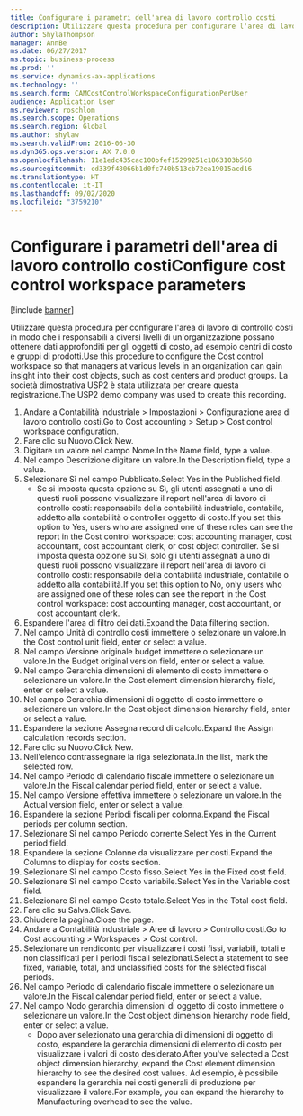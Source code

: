 ```yaml
---
title: Configurare i parametri dell'area di lavoro controllo costi
description: Utilizzare questa procedura per configurare l'area di lavoro di controllo costi in modo che i responsabili a diversi livelli di un'organizzazione possano ottenere dati approfonditi per gli oggetti di costo, ad esempio centri di costo e gruppi di prodotti.
author: ShylaThompson
manager: AnnBe
ms.date: 06/27/2017
ms.topic: business-process
ms.prod: ''
ms.service: dynamics-ax-applications
ms.technology: ''
ms.search.form: CAMCostControlWorkspaceConfigurationPerUser
audience: Application User
ms.reviewer: roschlom
ms.search.scope: Operations
ms.search.region: Global
ms.author: shylaw
ms.search.validFrom: 2016-06-30
ms.dyn365.ops.version: AX 7.0.0
ms.openlocfilehash: 11e1edc435cac100bfef15299251c1863103b568
ms.sourcegitcommit: cd339f48066b1d0fc740b513cb72ea19015acd16
ms.translationtype: HT
ms.contentlocale: it-IT
ms.lasthandoff: 09/02/2020
ms.locfileid: "3759210"
---
```

# <a name="configure-cost-control-workspace-parameters"></a><span data-ttu-id="e845a-103">Configurare i parametri dell'area di lavoro controllo costi</span><span class="sxs-lookup"><span data-stu-id="e845a-103">Configure cost control workspace parameters</span></span>

[!include [banner](../../includes/banner.md)]

<span data-ttu-id="e845a-104">Utilizzare questa procedura per configurare l'area di lavoro di controllo costi in modo che i responsabili a diversi livelli di un'organizzazione possano ottenere dati approfonditi per gli oggetti di costo, ad esempio centri di costo e gruppi di prodotti.</span><span class="sxs-lookup"><span data-stu-id="e845a-104">Use this procedure to configure the Cost control workspace so that managers at various levels in an organization can gain insight into their cost objects, such as cost centers and product groups.</span></span> <span data-ttu-id="e845a-105">La società dimostrativa USP2 è stata utilizzata per creare questa registrazione.</span><span class="sxs-lookup"><span data-stu-id="e845a-105">The USP2 demo company was used to create this recording.</span></span>

1. <span data-ttu-id="e845a-106">Andare a Contabilità industriale > Impostazioni > Configurazione area di lavoro controllo costi.</span><span class="sxs-lookup"><span data-stu-id="e845a-106">Go to Cost accounting > Setup > Cost control workspace configuration.</span></span>
2. <span data-ttu-id="e845a-107">Fare clic su Nuovo.</span><span class="sxs-lookup"><span data-stu-id="e845a-107">Click New.</span></span>
3. <span data-ttu-id="e845a-108">Digitare un valore nel campo Nome.</span><span class="sxs-lookup"><span data-stu-id="e845a-108">In the Name field, type a value.</span></span>
4. <span data-ttu-id="e845a-109">Nel campo Descrizione digitare un valore.</span><span class="sxs-lookup"><span data-stu-id="e845a-109">In the Description field, type a value.</span></span>
5. <span data-ttu-id="e845a-110">Selezionare Sì nel campo Pubblicato.</span><span class="sxs-lookup"><span data-stu-id="e845a-110">Select Yes in the Published field.</span></span>
    * <span data-ttu-id="e845a-111">Se si imposta questa opzione su Sì, gli utenti assegnati a uno di questi ruoli possono visualizzare il report nell'area di lavoro di controllo costi: responsabile della contabilità industriale, contabile, addetto alla contabilità o controller oggetto di costo.</span><span class="sxs-lookup"><span data-stu-id="e845a-111">If you set this option to Yes, users who are assigned one of these roles can see the report in the Cost control workspace: cost accounting manager, cost accountant, cost accountant clerk, or cost object controller.</span></span> <span data-ttu-id="e845a-112">Se si imposta questa opzione su Sì, solo gli utenti assegnati a uno di questi ruoli possono visualizzare il report nell'area di lavoro di controllo costi: responsabile della contabilità industriale, contabile o addetto alla contabilità.</span><span class="sxs-lookup"><span data-stu-id="e845a-112">If you set this option to No, only users who are assigned one of these roles can see the report in the Cost control workspace: cost accounting manager, cost accountant, or cost accountant clerk.</span></span>  
6. <span data-ttu-id="e845a-113">Espandere l'area di filtro dei dati.</span><span class="sxs-lookup"><span data-stu-id="e845a-113">Expand the Data filtering section.</span></span>
7. <span data-ttu-id="e845a-114">Nel campo Unità di controllo costi immettere o selezionare un valore.</span><span class="sxs-lookup"><span data-stu-id="e845a-114">In the Cost control unit field, enter or select a value.</span></span>
8. <span data-ttu-id="e845a-115">Nel campo Versione originale budget immettere o selezionare un valore.</span><span class="sxs-lookup"><span data-stu-id="e845a-115">In the Budget original version field, enter or select a value.</span></span>
9. <span data-ttu-id="e845a-116">Nel campo Gerarchia dimensioni di elemento di costo immettere o selezionare un valore.</span><span class="sxs-lookup"><span data-stu-id="e845a-116">In the Cost element dimension hierarchy field, enter or select a value.</span></span>
10. <span data-ttu-id="e845a-117">Nel campo Gerarchia dimensioni di oggetto di costo immettere o selezionare un valore.</span><span class="sxs-lookup"><span data-stu-id="e845a-117">In the Cost object dimension hierarchy field, enter or select a value.</span></span>
11. <span data-ttu-id="e845a-118">Espandere la sezione Assegna record di calcolo.</span><span class="sxs-lookup"><span data-stu-id="e845a-118">Expand the Assign calculation records section.</span></span>
12. <span data-ttu-id="e845a-119">Fare clic su Nuovo.</span><span class="sxs-lookup"><span data-stu-id="e845a-119">Click New.</span></span>
13. <span data-ttu-id="e845a-120">Nell'elenco contrassegnare la riga selezionata.</span><span class="sxs-lookup"><span data-stu-id="e845a-120">In the list, mark the selected row.</span></span>
14. <span data-ttu-id="e845a-121">Nel campo Periodo di calendario fiscale immettere o selezionare un valore.</span><span class="sxs-lookup"><span data-stu-id="e845a-121">In the Fiscal calendar period field, enter or select a value.</span></span>
15. <span data-ttu-id="e845a-122">Nel campo Versione effettiva immettere o selezionare un valore.</span><span class="sxs-lookup"><span data-stu-id="e845a-122">In the Actual version field, enter or select a value.</span></span>
16. <span data-ttu-id="e845a-123">Espandere la sezione Periodi fiscali per colonna.</span><span class="sxs-lookup"><span data-stu-id="e845a-123">Expand the Fiscal periods per column section.</span></span>
17. <span data-ttu-id="e845a-124">Selezionare Sì nel campo Periodo corrente.</span><span class="sxs-lookup"><span data-stu-id="e845a-124">Select Yes in the Current period field.</span></span>
18. <span data-ttu-id="e845a-125">Espandere la sezione Colonne da visualizzare per costi.</span><span class="sxs-lookup"><span data-stu-id="e845a-125">Expand the Columns to display for costs section.</span></span>
19. <span data-ttu-id="e845a-126">Selezionare Sì nel campo Costo fisso.</span><span class="sxs-lookup"><span data-stu-id="e845a-126">Select Yes in the Fixed cost field.</span></span>
20. <span data-ttu-id="e845a-127">Selezionare Sì nel campo Costo variabile.</span><span class="sxs-lookup"><span data-stu-id="e845a-127">Select Yes in the Variable cost field.</span></span>
21. <span data-ttu-id="e845a-128">Selezionare Sì nel campo Costo totale.</span><span class="sxs-lookup"><span data-stu-id="e845a-128">Select Yes in the Total cost field.</span></span>
22. <span data-ttu-id="e845a-129">Fare clic su Salva.</span><span class="sxs-lookup"><span data-stu-id="e845a-129">Click Save.</span></span>
23. <span data-ttu-id="e845a-130">Chiudere la pagina.</span><span class="sxs-lookup"><span data-stu-id="e845a-130">Close the page.</span></span>
24. <span data-ttu-id="e845a-131">Andare a Contabilità industriale > Aree di lavoro > Controllo costi.</span><span class="sxs-lookup"><span data-stu-id="e845a-131">Go to Cost accounting > Workspaces > Cost control.</span></span>
25. <span data-ttu-id="e845a-132">Selezionare un rendiconto per visualizzare i costi fissi, variabili, totali e non classificati per i periodi fiscali selezionati.</span><span class="sxs-lookup"><span data-stu-id="e845a-132">Select a statement to see fixed, variable, total, and unclassified costs for the selected fiscal periods.</span></span>
26. <span data-ttu-id="e845a-133">Nel campo Periodo di calendario fiscale immettere o selezionare un valore.</span><span class="sxs-lookup"><span data-stu-id="e845a-133">In the Fiscal calendar period field, enter or select a value.</span></span>
27. <span data-ttu-id="e845a-134">Nel campo Nodo gerarchia dimensioni di oggetto di costo immettere o selezionare un valore.</span><span class="sxs-lookup"><span data-stu-id="e845a-134">In the Cost object dimension hierarchy node field, enter or select a value.</span></span>
    * <span data-ttu-id="e845a-135">Dopo aver selezionato una gerarchia di dimensioni di oggetto di costo, espandere la gerarchia dimensioni di elemento di costo per visualizzare i valori di costo desiderato.</span><span class="sxs-lookup"><span data-stu-id="e845a-135">After you've selected a Cost object dimension hierarchy, expand the Cost element dimension hierarchy to see the desired cost values.</span></span> <span data-ttu-id="e845a-136">Ad esempio, è possibile espandere la gerarchia nei costi generali di produzione per visualizzare il valore.</span><span class="sxs-lookup"><span data-stu-id="e845a-136">For example, you can expand the hierarchy to Manufacturing overhead to see the value.</span></span>  


